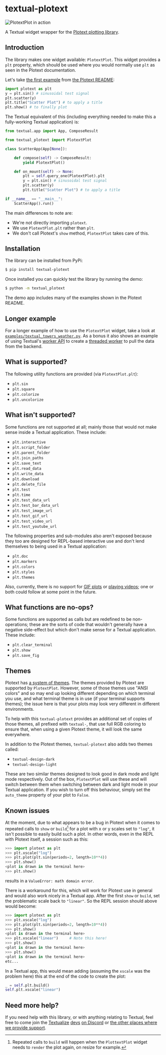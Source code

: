 # textual-plotext

![PlotextPlot in action](https://raw.githubusercontent.com/Textualize/textual-plotext/main/textual-plotext-example.png)

A Textual widget wrapper for the [Plotext plotting
library](https://github.com/piccolomo/plotext).

## Introduction

The library makes one widget available: `PlotextPlot`. This widget provides
a `plt` property, which should be used where you would normally use `plt` as
seen in the Plotext documentation.

Let's take [the first
example](https://github.com/piccolomo/plotext/blob/master/readme/basic.md#scatter-plot)
from [the Plotext README](https://github.com/piccolomo/plotext#readme):

```python
import plotext as plt
y = plt.sin() # sinusoidal test signal
plt.scatter(y)
plt.title("Scatter Plot") # to apply a title
plt.show() # to finally plot
```

The Textual equivalent of this (including everything needed to make this a
fully-working Textual application) is:

```python
from textual.app import App, ComposeResult

from textual_plotext import PlotextPlot

class ScatterApp(App[None]):

    def compose(self) -> ComposeResult:
        yield PlotextPlot()

    def on_mount(self) -> None:
        plt = self.query_one(PlotextPlot).plt
        y = plt.sin() # sinusoidal test signal
        plt.scatter(y)
        plt.title("Scatter Plot") # to apply a title

if __name__ == "__main__":
    ScatterApp().run()
```

The main differences to note are:

- We're not directly importing `plotext`.
- We use `PlotextPlot.plt` rather than `plt`.
- We don't call Plotext's `show` method, `PlotextPlot` takes care of this.

## Installation

The library can be installed from PyPi:

```sh
$ pip install textual-plotext
```

Once installed you can quickly test the library by running the demo:

```sh
$ python -m textual_plotext
```

The demo app includes many of the examples shown in the Plotext README.

## Longer example

For a longer example of how to use the `PlotextPlot` widget, take a look at
[`examples/textual_towers_weather.py`](./examples/textual_towers_weather.py).
As a bonus it also shows an example of using Textual's [worker
API](https://textual.textualize.io/guide/workers/) to create a [threaded
worker](https://textual.textualize.io/guide/workers/#thread-workers) to pull
the data from the backend.

## What is supported?

The following utility functions are provided (via `PlotextPlot.plt`):

- `plt.sin`
- `plt.square`
- `plt.colorize`
- `plt.uncolorize`

## What isn't supported?

Some functions are not supported at all; mainly those that would not make
sense inside a Textual application. These include:

- `plt.interactive`
- `plt.script_folder`
- `plt.parent_folder`
- `plt.join_paths`
- `plt.save_text`
- `plt.read_data`
- `plt.write_data`
- `plt.download`
- `plt.delete_file`
- `plt.test`
- `plt.time`
- `plt.test_data_url`
- `plt.test_bar_data_url`
- `plt.test_image_url`
- `plt.test_gif_url`
- `plt.test_video_url`
- `plt.test_youtube_url`

The following properties and sub-modules also aren't exposed because they
too are designed for REPL-based interactive use and don't lend themselves to
being used in a Textual application:

- `plt.doc`
- `plt.markers`
- `plt.colors`
- `plt.styles`
- `plt.themes`

Also, currently, there is no support for [GIF
plots](https://github.com/piccolomo/plotext/blob/master/readme/image.md#gif-plot) or
[playing
videos](https://github.com/piccolomo/plotext/blob/master/readme/video.md);
one or both could follow at some point in the future.

## What functions are no-ops?

Some functions are supported as calls but are redefined to be
non-operations; these are the sorts of code that wouldn't generally have a
negative side-effect but which don't make sense for a Textual application.
These include:

- `plt.clear_terminal`
- `plt.show`
- `plt.save_fig`

## Themes

Plotext has [a system of
themes](https://github.com/piccolomo/plotext/blob/master/readme/aspect.md#themes).
The themes provided by Plotext are supported by `PlotextPlot`. However, some
of those themes use "ANSI colors" and so may end up looking different
depending on which terminal you use, and what terminal theme is in use (if
your terminal supports themes); the issue here is that your plots may look
very different in different environments.

To help with this `textual-plotext` provides an additional set of copies of
those themes, all prefixed with `textual-`, that use full RGB coloring to
ensure that, when using a given Plotext theme, it will look the same
everywhere.

In addition to the Plotext themes, `textual-plotext` also adds two themes
called:

- `textual-design-dark`
- `textual-design-light`

These are two similar themes designed to look good in dark mode and light
mode respectively. Out of the box, `PlotextPlot` will use these and will
switch between them when switching between dark and light mode in your
Textual application. If you wish to turn off this behaviour, simply set the
`auto_theme` property of your plot to `False`.

## Known issues

At the moment, due to what appears to be a bug in Plotext when it comes to
repeated calls to `show` or `build`[^1] for a plot with x or y scales set to
`"log"`, it isn't possible to easily build such a plot. In other words, even
in the REPL with Plotext itself, a session such as this:

```python
>>> import plotext as plt
>>> plt.xscale("log")
>>> plt.plot(plt.sin(periods=2, length=10**4))
>>> plt.show()
<plot is drawn in the terminal here>
>>> plt.show()
```

results in a `ValueError: math domain error`.

There is a workaround for this, which will work for Plotext use in general
and would also work nicely in a Textual app. After the first `show` or
`build`, set the problematic scale back to `"linear"`. So the REPL session
should above would become:

```python
>>> import plotext as plt
>>> plt.xscale("log")
>>> plt.plot(plt.sin(periods=2, length=10**4))
>>> plt.show()
<plot is drawn in the terminal here>
>>> plt.xscale("linear")     # Note this here!
>>> plt.show()
<plot is drawn in the terminal here>
>>> plt.show()
<plot is drawn in the terminal here>
etc...
```

In a Textual app, this would mean adding (assuming the `xscale` was the
problem here) this at the end of the code to create the plot:

```python
_ = self.plt.build()
self.plt.xscale("linear")
```

## Need more help?

If you need help with this library, or with anything relating to Textual,
feel free to come join the [Textualize](https://www.textualize.io/)
[devs](https://www.textualize.io/about-us/) [on
Discord](https://discord.gg/Enf6Z3qhVr) or [the other places where we
provide support](https://textual.textualize.io/help/).

[^1]: Repeated calls to `build` will happen when the `PlottextPlot` widget
    needs to `render` the plot again, on resize for example.

